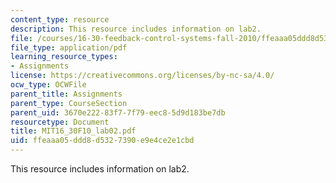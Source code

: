 ```yaml
---
content_type: resource
description: This resource includes information on lab2.
file: /courses/16-30-feedback-control-systems-fall-2010/ffeaaa05ddd8d5327390e9e4ce2e1cbd_MIT16_30F10_lab02.pdf
file_type: application/pdf
learning_resource_types:
- Assignments
license: https://creativecommons.org/licenses/by-nc-sa/4.0/
ocw_type: OCWFile
parent_title: Assignments
parent_type: CourseSection
parent_uid: 3670e222-83f7-7f79-eec8-5d9d183be7db
resourcetype: Document
title: MIT16_30F10_lab02.pdf
uid: ffeaaa05-ddd8-d532-7390-e9e4ce2e1cbd
---
```

This resource includes information on lab2.